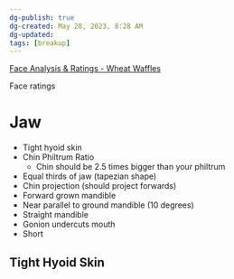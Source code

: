 ```yaml
---
dg-publish: true
dg-created: May 28, 2023, 8:28 AM
dg-updated: 
tags: [breakup]
---
```


[Face Analysis & Ratings - Wheat Waffles](https://youtube.com/playlist?list=PL1fAbCnE4fPaHBWXzaYcm70HRlVTyfT7W)

Face ratings

# Jaw
- Tight hyoid skin
- Chin Philtrum Ratio
	- Chin should be 2.5 times bigger than your philtrum
- Equal thirds of jaw (tapezian shape)
- Chin projection (should project forwards)
- Forward grown mandible
- Near parallel to ground mandible (10 degrees)
- Straight mandible
- Gonion undercuts mouth
- Short 

## Tight Hyoid Skin